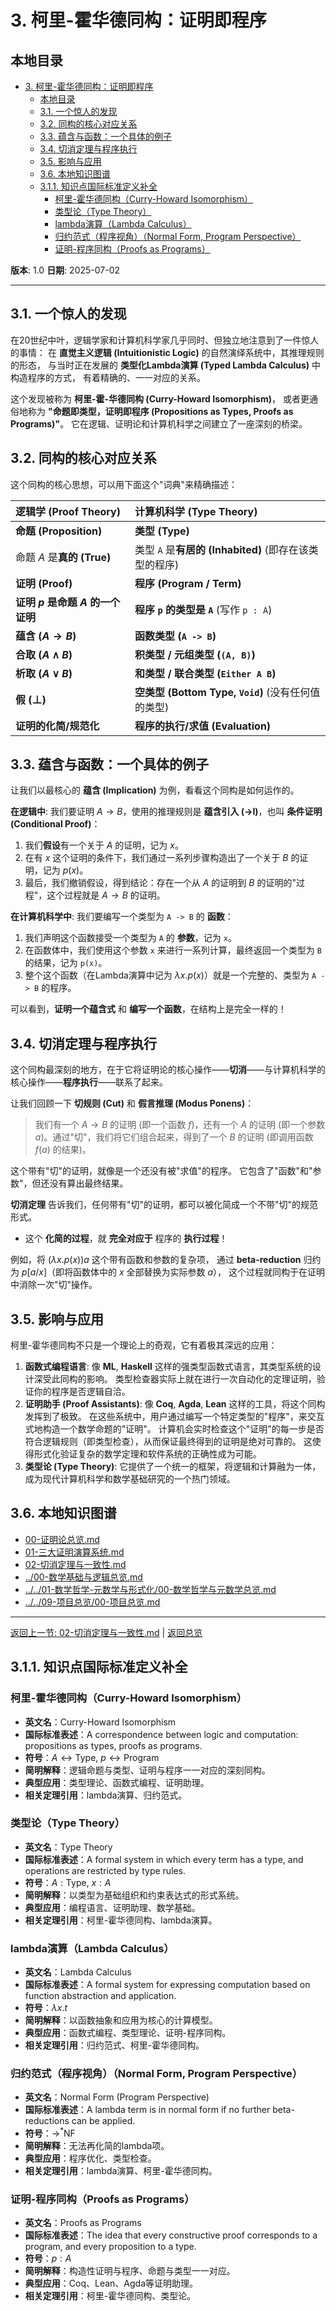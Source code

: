 # 3. 柯里-霍华德同构：证明即程序

## 本地目录

- [3. 柯里-霍华德同构：证明即程序](#3-柯里-霍华德同构证明即程序)
  - [本地目录](#本地目录)
  - [3.1. 一个惊人的发现](#31-一个惊人的发现)
  - [3.2. 同构的核心对应关系](#32-同构的核心对应关系)
  - [3.3. 蕴含与函数：一个具体的例子](#33-蕴含与函数一个具体的例子)
  - [3.4. 切消定理与程序执行](#34-切消定理与程序执行)
  - [3.5. 影响与应用](#35-影响与应用)
  - [3.6. 本地知识图谱](#36-本地知识图谱)
  - [3.1.1. 知识点国际标准定义补全](#311-知识点国际标准定义补全)
    - [柯里-霍华德同构（Curry-Howard Isomorphism）](#柯里-霍华德同构curry-howard-isomorphism)
    - [类型论（Type Theory）](#类型论type-theory)
    - [lambda演算（Lambda Calculus）](#lambda演算lambda-calculus)
    - [归约范式（程序视角）（Normal Form, Program Perspective）](#归约范式程序视角normal-form-program-perspective)
    - [证明-程序同构（Proofs as Programs）](#证明-程序同构proofs-as-programs)

**版本**: 1.0
**日期**: 2025-07-02

---

## 3.1. 一个惊人的发现

在20世纪中叶，逻辑学家和计算机科学家几乎同时、但独立地注意到了一件惊人的事情：
  在 **直觉主义逻辑 (Intuitionistic Logic)** 的自然演绎系统中，其推理规则的形态，
  与当时正在发展的 **类型化Lambda演算 (Typed Lambda Calculus)** 中构造程序的方式，
  有着精确的、一一对应的关系。

这个发现被称为 **柯里-霍-华德同构 (Curry-Howard Isomorphism)**，
或者更通俗地称为 **"命题即类型，证明即程序 (Propositions as Types, Proofs as Programs)"**。
它在逻辑、证明论和计算机科学之间建立了一座深刻的桥梁。

## 3.2. 同构的核心对应关系

这个同构的核心思想，可以用下面这个"词典"来精确描述：

| 逻辑学 (Proof Theory) | 计算机科学 (Type Theory) |
| :--- | :--- |
| **命题 (Proposition)** | **类型 (Type)** |
| 命题 $A$ 是**真的 (True)** | 类型 `A` 是**有居的 (Inhabited)** (即存在该类型的程序) |
| **证明 (Proof)** | **程序 (Program / Term)** |
| **证明 $p$ 是命题 $A$ 的一个证明** | **程序 `p` 的类型是 `A`** (写作 `p : A`) |
| **蕴含 ($A \to B$)** | **函数类型 (`A -> B`)** |
| **合取 ($A \land B$)** | **积类型 / 元组类型 (`(A, B)`)** |
| **析取 ($A \lor B$)** | **和类型 / 联合类型 (`Either A B`)** |
| **假 ($\bot$)** | **空类型 (Bottom Type, `Void`)** (没有任何值的类型) |
| **证明的化简/规范化** | **程序的执行/求值 (Evaluation)** |

## 3.3. 蕴含与函数：一个具体的例子

让我们以最核心的 **蕴含 (Implication)** 为例，看看这个同构是如何运作的。

**在逻辑中**:
我们要证明 $A \to B$，使用的推理规则是 **蕴含引入 ($\to$I)**，也叫 **条件证明 (Conditional Proof)**：

1. 我们**假设**有一个关于 $A$ 的证明，记为 $x$。
2. 在有 $x$ 这个证明的条件下，我们通过一系列步骤构造出了一个关于 $B$ 的证明，记为 $p(x)$。
3. 最后，我们撤销假设，得到结论：存在一个从 $A$ 的证明到 $B$ 的证明的"过程"，这个过程就是 $A \to B$ 的证明。

**在计算机科学中**:
我们要编写一个类型为 `A -> B` 的 **函数**：

1. 我们声明这个函数接受一个类型为 `A` 的 **参数**，记为 `x`。
2. 在函数体中，我们使用这个参数 `x` 来进行一系列计算，最终返回一个类型为 `B` 的结果，记为 `p(x)`。
3. 整个这个函数（在Lambda演算中记为 $\lambda x. p(x)$）就是一个完整的、类型为 `A -> B` 的程序。

可以看到，**证明一个蕴含式** 和 **编写一个函数**，在结构上是完全一样的！

## 3.4. 切消定理与程序执行

这个同构最深刻的地方，在于它将证明论的核心操作——**切消**——与计算机科学的核心操作——**程序执行**——联系了起来。

让我们回顾一下 **切规则 (Cut)** 和 **假言推理 (Modus Ponens)**：
> 我们有一个 $A \to B$ 的证明 (即一个函数 $f$)，还有一个 $A$ 的证明 (即一个参数 $a$)。通过"切"，我们将它们组合起来，得到了一个 $B$ 的证明 (即调用函数 $f(a)$ 的结果)。

这个带有"切"的证明，就像是一个还没有被"求值"的程序。
它包含了"函数"和"参数"，但还没有算出最终结果。

**切消定理** 告诉我们，任何带有"切"的证明，都可以被化简成一个不带"切"的规范形式。

- 这个 **化简的过程**，就 **完全对应于** 程序的 **执行过程**！

例如，将 $(\lambda x. p(x)) a$ 这个带有函数和参数的复杂项，
通过 **beta-reduction** 归约为 $p[a/x]$（即将函数体中的 $x$ 全部替换为实际参数 $a$），
这个过程就同构于在证明中消除一次"切"操作。

## 3.5. 影响与应用

柯里-霍华德同构不只是一个理论上的奇观，它有着极其深远的应用：

1. **函数式编程语言**: 像 **ML**, **Haskell** 这样的强类型函数式语言，其类型系统的设计深受此同构的影响。
  类型检查器实际上就在进行一次自动化的定理证明，验证你的程序是否逻辑自洽。
2. **证明助手 (Proof Assistants)**: 像 **Coq**, **Agda**, **Lean** 这样的工具，将这个同构发挥到了极致。
  在这些系统中，用户通过编写一个特定类型的"程序"，来交互式地构造一个数学命题的"证明"。
  计算机会实时检查这个"证明"的每一步是否符合逻辑规则（即类型检查），从而保证最终得到的证明是绝对可靠的。
  这使得形式化验证复杂的数学定理和软件系统的正确性成为可能。
3. **类型论 (Type Theory)**: 它提供了一个统一的框架，将逻辑和计算融为一体，成为现代计算机科学和数学基础研究的一个热门领域。

## 3.6. 本地知识图谱

- [00-证明论总览.md](./00-证明论总览.md)
- [01-三大证明演算系统.md](./01-三大证明演算系统.md)
- [02-切消定理与一致性.md](./02-切消定理与一致性.md)
- [../00-数学基础与逻辑总览.md](../00-数学基础与逻辑总览.md)
- [../../01-数学哲学-元数学与形式化/00-数学哲学与元数学总览.md](../../01-数学哲学-元数学与形式化/00-数学哲学与元数学总览.md)
- [../../09-项目总览/00-项目总览.md](../../09-项目总览/00-项目总览.md)

---
[返回上一节: 02-切消定理与一致性.md](./02-切消定理与一致性.md) | [返回总览](./00-证明论总览.md)

## 3.1.1. 知识点国际标准定义补全

### 柯里-霍华德同构（Curry-Howard Isomorphism）

- **英文名**：Curry-Howard Isomorphism
- **国际标准表述**：A correspondence between logic and computation: propositions as types, proofs as programs.
- **符号**：$A \leftrightarrow \text{Type}$, $p \leftrightarrow \text{Program}$
- **简明解释**：逻辑命题与类型、证明与程序一一对应的深刻同构。
- **典型应用**：类型理论、函数式编程、证明助理。
- **相关定理引用**：lambda演算、归约范式。

### 类型论（Type Theory）

- **英文名**：Type Theory
- **国际标准表述**：A formal system in which every term has a type, and operations are restricted by type rules.
- **符号**：$A : \text{Type}$, $x : A$
- **简明解释**：以类型为基础组织和约束表达式的形式系统。
- **典型应用**：编程语言、证明助理、数学基础。
- **相关定理引用**：柯里-霍华德同构、lambda演算。

### lambda演算（Lambda Calculus）

- **英文名**：Lambda Calculus
- **国际标准表述**：A formal system for expressing computation based on function abstraction and application.
- **符号**：$\lambda x. t$
- **简明解释**：以函数抽象和应用为核心的计算模型。
- **典型应用**：函数式编程、类型理论、证明-程序同构。
- **相关定理引用**：归约范式、柯里-霍华德同构。

### 归约范式（程序视角）（Normal Form, Program Perspective）

- **英文名**：Normal Form (Program Perspective)
- **国际标准表述**：A lambda term is in normal form if no further beta-reductions can be applied.
- **符号**：$\to^* \text{NF}$
- **简明解释**：无法再化简的lambda项。
- **典型应用**：程序优化、类型检查。
- **相关定理引用**：lambda演算、柯里-霍华德同构。

### 证明-程序同构（Proofs as Programs）

- **英文名**：Proofs as Programs
- **国际标准表述**：The idea that every constructive proof corresponds to a program, and every proposition to a type.
- **符号**：$p : A$
- **简明解释**：构造性证明与程序、命题与类型一一对应。
- **典型应用**：Coq、Lean、Agda等证明助理。
- **相关定理引用**：柯里-霍华德同构、类型论。
